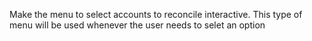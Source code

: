 Make the menu to select accounts to reconcile interactive. This type of menu will be used whenever the user needs to selet an option
